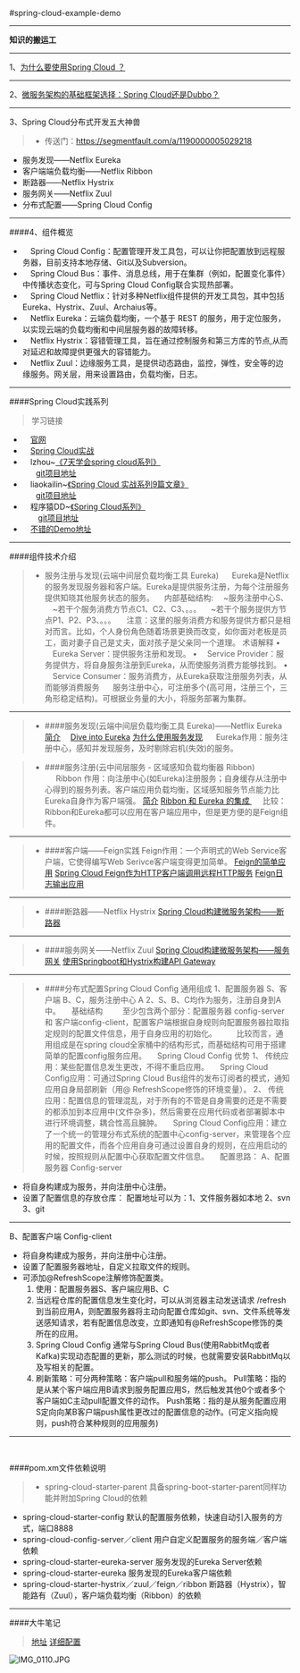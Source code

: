 #spring-cloud-example-demo


----------
**知识的搬运工**
>


---------------
1、[为什么要使用Spring Cloud ？](http://blog.csdn.net/neosmith/article/details/52204113)

---------------
2、[微服务架构的基础框架选择：Spring Cloud还是Dubbo？](http://blog.didispace.com/microservice-framework)

---------------
3、Spring Cloud分布式开发五大神兽
>- 传送门：https://segmentfault.com/a/1190000005029218
-	服务发现——Netflix Eureka
-	客户端端负载均衡——Netflix Ribbon
-	断路器——Netflix Hystrix
-	服务网关——Netflix Zuul
-	分布式配置——Spring Cloud Config

---------------
####4、组件概览
>
- 	　Spring Cloud Config：配置管理开发工具包，可以让你把配置放到远程服务器，目前支持本地存储、Git以及Subversion。
- 	　Spring Cloud Bus：事件、消息总线，用于在集群（例如，配置变化事件）中传播状态变化，可与Spring Cloud Config联合实现热部署。
- 	　Spring Cloud Netflix：针对多种Netflix组件提供的开发工具包，其中包括Eureka、Hystrix、Zuul、Archaius等。
- 	　Netflix Eureka：云端负载均衡，一个基于 REST 的服务，用于定位服务，以实现云端的负载均衡和中间层服务器的故障转移。
- 	　Netflix Hystrix：容错管理工具，旨在通过控制服务和第三方库的节点,从而对延迟和故障提供更强大的容错能力。
- 	　Netflix Zuul：边缘服务工具，是提供动态路由，监控，弹性，安全等的边缘服务。网关层，用来设置路由，负载均衡，日志。

---------------
####Spring Cloud实践系列
>学习链接
-	　[官网](http://projects.spring.io/spring-cloud/spring-cloud.html)
-	　[Spring Cloud实战 ](https://segmentfault.com/t/springcloud/blogs)
-	　lzhou~[《7天学会spring cloud系列》](http://www.cnblogs.com/skyblog)
<br>      [git项目地址](http://git.oschina.net/zhou666/spring-cloud-7simple)
-	　liaokailin~[《Spring Cloud 实战系列9篇文章》](http://blog.csdn.net/liaokailin/article/category/6212338)
<br>      [git项目地址](https://github.com/liaokailin/springcloud)
-	　程序猿DD~[《Spring Cloud系列》](http://blog.didispace.com/categories/Spring-Cloud/)
<br>        [git项目地址](http://git.oschina.net/didispace)
-	　[不错的Demo地址](https://git.oschina.net/darkranger/spring-cloud-books.git)

---------------
####组件技术介绍
>- 服务注册与发现(云端中间层负载均衡工具 Eureka)
     Eureka是Netflix的服务发现服务器和客户端。Eureka是提供服务注册，为每个注册服务提供知晓其他服务状态的服务。
　内部基础结构:
	　~服务注册中心S、
	　~若干个服务消费方节点C1、C2、C3、。。。
	　~若干个服务提供方节点P1、P2、P3、。。。
    注意：这里的服务消费方和服务提供方都只是相对而言。比如，个人身份角色随着场景更换而改变，如你面对老板是员工，面对妻子自己是丈夫，面对孩子是父亲同一个道理。
术语解释
•	　Eureka Server：提供服务注册和发现。
•	　Service Provider：服务提供方，将自身服务注册到Eureka，从而使服务消费方能够找到。
•	　Service Consumer：服务消费方，从Eureka获取注册服务列表，从而能够消费服务
     服务注册中心，可注册多个(高可用，注册三个，三角形稳定结构)。可根据业务量的大小，将服务部署为集群。

---------
> - ####服务发现(云端中间层负载均衡工具 Eureka)——Netflix Eureka
>[简介](http://blog.csdn.net/liaokailin/article/details/51314001) 
[Dive into Eureka](http://nobodyiam.com/2016/06/25/dive-into-eureka/)
[为什么使用服务发现](http://www.tuicool.com/articles/A7VFra7/)
     Eureka作用：服务注册中心，感知并发现服务，及时剔除宕机(失效)的服务。

> - ####服务注册(云中间层服务 - 区域感知负载均衡器 Ribbon)
>     Ribbon 作用：向注册中心(如Eureka)注册服务；自身缓存从注册中心得到的服务列表。客户端应用负载均衡，区域感知服务节点能力比Eureka自身作为客户端强。
[简介](http://blog.csdn.net/defonds/article/details/32729155)
[Ribbon 和 Eureka 的集成 ](http://blog.csdn.net/defonds/article/details/38016301)
     比较：Ribbon和Eureka都可以应用在客户端应用中，但是更方便的是Feign组件。

-----------
> - ####客户端——Feign实践
>Feign作用：一个声明式的Web Service客户端，它使得编写Web Serivce客户端变得更加简单。
[Feign的简单应用](http://blog.didispace.com/springcloud2/)
[Spring Cloud Feign作为HTTP客户端调用远程HTTP服务](http://blog.csdn.net/neosmith/article/details/52449921)
[Feign日志输出应用](http://www.cnblogs.com/yish/p/6004027.html)


-----------
> - ####断路器——Netflix Hystrix
>[Spring Cloud构建微服务架构——断路器](http://blog.didispace.com/springcloud3/)

-----------
> - ####服务网关——Netflix Zuul
>[Spring Cloud构建微服务架构——服务网关](http://blog.didispace.com/springcloud5)
[使用Springboot和Hystrix构建API Gateway](http://blog.csdn.net/MrTitan/article/details/51565074)

--------------

> - ####分布式配置Spring Cloud Config
>通用组成
1、配置服务器 S、客户端 B、C，服务注册中心 A
2、S、B、C均作为服务，注册自身到A中。
    基础结构
        至少包含两个部分：配置服务器 config-server 和  客户端config-client，配置客户端根据自身规则向配置服务器拉取指定规则的配置文件信息，用于自身应用的初始化。
        比较而言，通用组成是在spring cloud全家桶中的结构形式，而基础结构可用于搭建简单的配置config服务应用。
    Spring Cloud Config 优势
1、	传统应用：某些配置信息发生更改，不得不重启应用。
    Spring Cloud Config应用：可通过Spring Cloud Bus组件的发布订阅者的模式，通知应用自身局部刷新（用@ RefreshScope修饰的环境变量）。
2、	传统应用：配置信息的管理混乱，对于所有的不管是自身需要的还是不需要的都添加到本应用中(文件杂多)，然后需要在应用代码或者部署脚本中进行环境调整，耦合性高且臃肿。
    Spring Cloud Config应用：建立了一个统一的管理分布式系统的配置中心config-server，来管理各个应用的配置文件，而各个应用自身可通过设置自身的规则，在应用启动的时候，按照规则从配置中心获取配置文件信息。
    配置思路：
A、配置服务器 Config-server
- 将自身构建成为服务，并向注册中心注册。
- 设置了配置信息的存放仓库：
	配置地址可以为：1、文件服务器如本地 2、svn 3、git
-----------
B、配置客户端 Config-client
- 将自身构建成为服务，并向注册中心注册。
- 设置了配置服务器地址，自定义拉取文件的规则。
- 可添加@RefreshScope注解修饰配置类。
	1. 使用：配置服务器S、客户端应用B、C
	2. 当远程仓库的配置信息发生变化时，可以从浏览器主动发送请求 /refresh 到当前应用A，则配置服务器将主动向配置仓库如git、svn、文件系统等发送感知请求，若有配置信息改变，立即通知有@RefreshScope修饰的类所在的应用。
	3. Spring Cloud Config 通常与Spring Cloud Bus(使用RabbitMq或者Kafka)实现动态配置的更新，那么测试的时候，也就需要安装RabbitMq以及写相关的配置。
	4. 刷新策略：可分两种策略：客户端pull和服务端的push。
		Pull策略：指的是从某个客户端应用B请求到服务配置应用S，然后触发其他0个或者多个客户端如C主动pull配置文件的动作。
		Push策略：指的是从服务配置应用S定向向某B客户端push属性更改过的配置信息的动作。(可定义指向规则，push符合某种规则的应用服务)

------------------

 

####pom.xm文件依赖说明
>- spring-cloud-starter-parent
具备spring-boot-starter-parent同样功能并附加Spring Cloud的依赖
- spring-cloud-starter-config
默认的配置服务依赖，快速自动引入服务的方式，端口8888
- spring-cloud-config-server／client
用户自定义配置服务的服务端／客户端依赖
- spring-cloud-starter-eureka-server
服务发现的Eureka Server依赖
- spring-cloud-starter-eureka
服务发现的Eureka客户端依赖
- spring-cloud-starter-hystrix／zuul／feign／ribbon
断路器（Hystrix），智能路有（Zuul），客户端负载均衡（Ribbon）的依赖

-----------
####大牛笔记
>[地址](https://git.oschina.net/itmuch/spring-cloud-book)
[详细配置](http://www.itmuch.com/spring-cloud-sum/spring-cloud-configuration)

![IMG_0110.JPG](http://upload-images.jianshu.io/upload_images/1910783-ac6f020523473db4.JPG?imageMogr2/auto-orient/strip%7CimageView2/2/w/1240)

